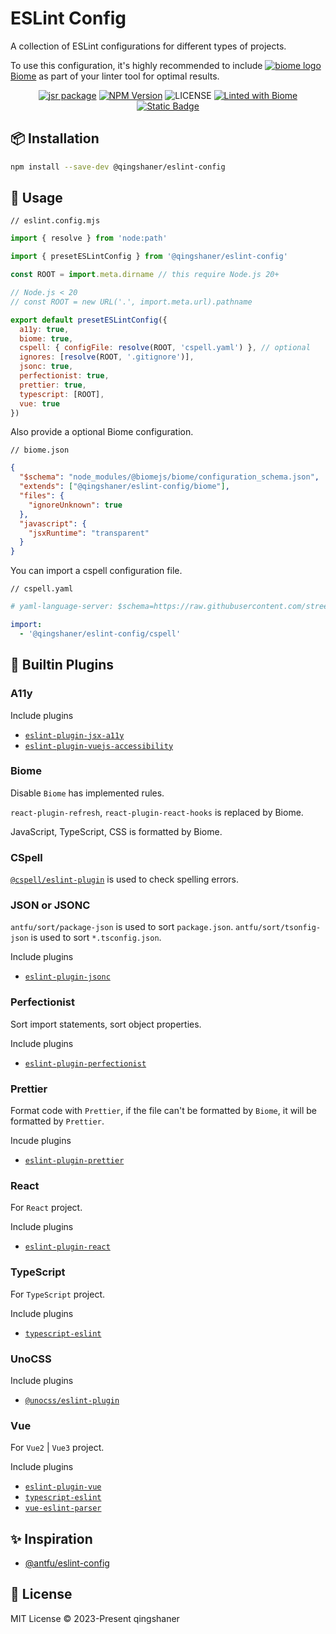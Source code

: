 # ESLint Config

A collection of ESLint configurations for different types of projects.

To use this configuration, it's highly recommended to include <a target="_blank" href="https://biomejs.dev"><img alt="biome logo" src="https://api.iconify.design/devicon:biome.svg"/> Biome</a> as part of your linter tool for optimal results.

<p align="center">
<a href="https://jsr.io/@qingshaner/eslint-config"><img src="https://jsr.io/badges/@qingshaner/eslint-config" alt="jsr package" /></a>
<a href="https://www.npmjs.com/@qingshaner/eslint-config" target="_blank"><img src="https://img.shields.io/npm/v/@qingshaner/eslint-config" alt="NPM Version" /></a>
<img alt="LICENSE" src="https://img.shields.io/github/license/tsingshaner/unocss-preset">
<a href="https://biomejs.dev"><img alt="Linted with Biome" src="https://img.shields.io/badge/Linted_with-Biome-60a5fa?style=flat&logo=biome"></a>
<a href="https://biomejs.dev" target="_blank"><img alt="Static Badge" src="https://img.shields.io/badge/Formatted_with-Biome-60a5fa?style=flat&logo=biome"></a>
</p>

## 📦 Installation

```bash
npm install --save-dev @qingshaner/eslint-config
```

## 🚀 Usage

`// eslint.config.mjs`
```js
import { resolve } from 'node:path'

import { presetESLintConfig } from '@qingshaner/eslint-config'

const ROOT = import.meta.dirname // this require Node.js 20+

// Node.js < 20
// const ROOT = new URL('.', import.meta.url).pathname

export default presetESLintConfig({
  a11y: true,
  biome: true,
  cspell: { configFile: resolve(ROOT, 'cspell.yaml') }, // optional
  ignores: [resolve(ROOT, '.gitignore')],
  jsonc: true,
  perfectionist: true,
  prettier: true,
  typescript: [ROOT],
  vue: true
})

```

Also provide a optional Biome configuration.

`// biome.json`
```json
{
  "$schema": "node_modules/@biomejs/biome/configuration_schema.json",
  "extends": ["@qingshaner/eslint-config/biome"],
  "files": {
    "ignoreUnknown": true
  },
  "javascript": {
    "jsxRuntime": "transparent"
  }
}

```

You can import a cspell configuration file.

`// cspell.yaml`
```yaml
# yaml-language-server: $schema=https://raw.githubusercontent.com/streetsidesoftware/cspell/main/cspell.schema.json

import:
  - '@qingshaner/eslint-config/cspell'
```

## 🧩 Builtin Plugins

### A11y

Include plugins

- [`eslint-plugin-jsx-a11y`](https://www.npmjs.com/package/eslint-plugin-jsx-a11y)
- [`eslint-plugin-vuejs-accessibility`](https://www.npmjs.com/package/eslint-plugin-vuejs-accessibility)

### Biome

Disable `Biome` has implemented rules.

`react-plugin-refresh`, `react-plugin-react-hooks` is replaced by Biome.

JavaScript, TypeScript, CSS is formatted by Biome.

### CSpell

[`@cspell/eslint-plugin`](https://cspell.org) is used to check spelling errors.

### JSON or JSONC

`antfu/sort/package-json` is used to sort `package.json`.
`antfu/sort/tsonfig-json` is used to sort `*.tsconfig.json`.

Include plugins

- [`eslint-plugin-jsonc`](https://www.npmjs.com/package/eslint-plugin-jsonc)


### Perfectionist

Sort import statements, sort object properties.

Include plugins

- [`eslint-plugin-perfectionist`](https://www.npmjs.com/package/eslint-plugin-perfectionist)

### Prettier

Format code with `Prettier`, if the file can't be formatted by `Biome`, it will be formatted by `Prettier`.

Incude plugins

- [`eslint-plugin-prettier`](https://www.npmjs.com/package/eslint-plugin-prettier)

### React

For `React` project.

Include plugins

- [`eslint-plugin-react`](https://www.npmjs.com/package/eslint-plugin-react)

### TypeScript

For `TypeScript` project.

Include plugins

- [`typescript-eslint`](https://www.npmjs.com/package/typescript-eslint)

### UnoCSS

Include plugins

- [`@unocss/eslint-plugin`](https://www.npmjs.com/package/@unocss/eslint-config)

### Vue

For `Vue2` | `Vue3` project.

Include plugins

- [`eslint-plugin-vue`](https://www.npmjs.com/package/eslint-plugin-vue)
- [`typescript-eslint`](https://www.npmjs.com/package/typescript-eslint)
- [`vue-eslint-parser`](https://www.npmjs.com/package/vue-eslint-parser)

## ✨ Inspiration

- [@antfu/eslint-config](https://github.com/antfu/eslint-config)

## 📄 License
MIT License © 2023-Present qingshaner
